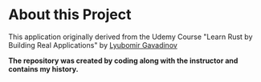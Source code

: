 # About this Project

This application originally derived from the Udemy Course "Learn Rust by Building Real Applications" by [Lyubomir Gavadinov](https://github.com/gavadinov/Learn-Rust-by-Building-Real-Applications)

**The repository was created by coding along with the instructor and contains my history.**